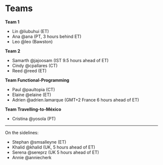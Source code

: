 # Teams

**Team 1**
- Lin @liubuhui (ET)
- Ana @ana (PT, 3 hours behind ET)
- Leo @leo (Bawston)


**Team 2**
- Samarth @jajoosam (IST 9.5 hours ahead of ET)
- Cindy @cpallares (CT)
- Reed @reed (ET)

**Team Functional-Programming**
- Paul @paultopia (CT)
- Elaine @elaine (ET)
- Adrien @adrien.lamarque (GMT+2 France 6 hours ahead of ET)

**Team Travelling-to-México**
- Cristina @yosola (PT)

----

On the sidelines:
- Stephan @smsalleyne (ET)
- Khalid @khalid (UK, 5 hours ahead of ET)
- Serena @sereprz (UK 5 hours ahead of ET)
- Annie @anniecherk
